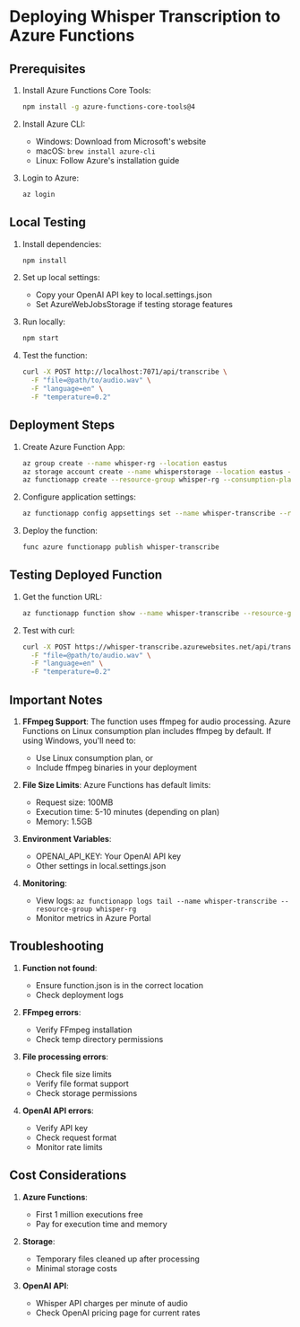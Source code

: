 # Deploying Whisper Transcription to Azure Functions

## Prerequisites

1. Install Azure Functions Core Tools:
   ```bash
   npm install -g azure-functions-core-tools@4
   ```

2. Install Azure CLI:
   - Windows: Download from Microsoft's website
   - macOS: `brew install azure-cli`
   - Linux: Follow Azure's installation guide

3. Login to Azure:
   ```bash
   az login
   ```

## Local Testing

1. Install dependencies:
   ```bash
   npm install
   ```

2. Set up local settings:
   - Copy your OpenAI API key to local.settings.json
   - Set AzureWebJobsStorage if testing storage features

3. Run locally:
   ```bash
   npm start
   ```

4. Test the function:
   ```bash
   curl -X POST http://localhost:7071/api/transcribe \
     -F "file=@path/to/audio.wav" \
     -F "language=en" \
     -F "temperature=0.2"
   ```

## Deployment Steps

1. Create Azure Function App:
   ```bash
   az group create --name whisper-rg --location eastus
   az storage account create --name whisperstorage --location eastus --resource-group whisper-rg --sku Standard_LRS
   az functionapp create --resource-group whisper-rg --consumption-plan-location eastus --runtime node --runtime-version 18 --functions-version 4 --name whisper-transcribe --storage-account whisperstorage
   ```

2. Configure application settings:
   ```bash
   az functionapp config appsettings set --name whisper-transcribe --resource-group whisper-rg --settings OPENAI_API_KEY="your-api-key"
   ```

3. Deploy the function:
   ```bash
   func azure functionapp publish whisper-transcribe
   ```

## Testing Deployed Function

1. Get the function URL:
   ```bash
   az functionapp function show --name whisper-transcribe --resource-group whisper-rg --function-name transcribe --query "invokeUrlTemplate"
   ```

2. Test with curl:
   ```bash
   curl -X POST https://whisper-transcribe.azurewebsites.net/api/transcribe?code=YOUR_FUNCTION_KEY \
     -F "file=@path/to/audio.wav" \
     -F "language=en" \
     -F "temperature=0.2"
   ```

## Important Notes

1. **FFmpeg Support**: The function uses ffmpeg for audio processing. Azure Functions on Linux consumption plan includes ffmpeg by default. If using Windows, you'll need to:
   - Use Linux consumption plan, or
   - Include ffmpeg binaries in your deployment

2. **File Size Limits**: Azure Functions has default limits:
   - Request size: 100MB
   - Execution time: 5-10 minutes (depending on plan)
   - Memory: 1.5GB

3. **Environment Variables**:
   - OPENAI_API_KEY: Your OpenAI API key
   - Other settings in local.settings.json

4. **Monitoring**:
   - View logs: `az functionapp logs tail --name whisper-transcribe --resource-group whisper-rg`
   - Monitor metrics in Azure Portal

## Troubleshooting

1. **Function not found**:
   - Ensure function.json is in the correct location
   - Check deployment logs

2. **FFmpeg errors**:
   - Verify FFmpeg installation
   - Check temp directory permissions

3. **File processing errors**:
   - Check file size limits
   - Verify file format support
   - Check storage permissions

4. **OpenAI API errors**:
   - Verify API key
   - Check request format
   - Monitor rate limits

## Cost Considerations

1. **Azure Functions**:
   - First 1 million executions free
   - Pay for execution time and memory

2. **Storage**:
   - Temporary files cleaned up after processing
   - Minimal storage costs

3. **OpenAI API**:
   - Whisper API charges per minute of audio
   - Check OpenAI pricing page for current rates
